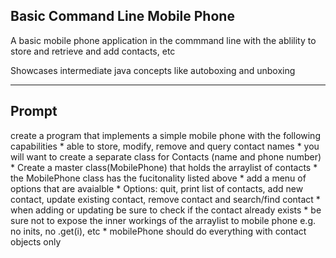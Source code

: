 ## Basic Command Line Mobile Phone

A basic mobile phone application in the commmand line with the ablility to store and retrieve and add contacts, etc

Showcases intermediate java concepts like autoboxing and unboxing

-----


## Prompt

 create a program that implements a simple mobile phone with the following capabilities
        * able to store, modify, remove and query contact names
         * you will want to create a separate class for Contacts (name and phone number)
         * Create a master class(MobilePhone) that holds the arraylist of contacts
        * the MobilePhone class has the fucitonality listed above
        * add a menu of options that are avaialble
        * Options: quit, print list of contacts, add new contact, update existing contact, remove contact
         and search/find contact
        * when adding or updating be sure to check if the contact already exists
        * be sure not to expose the inner workings of the arraylist to mobile phone
        e.g. no inits, no .get(i), etc
         * mobilePhone should do everything with contact objects only
